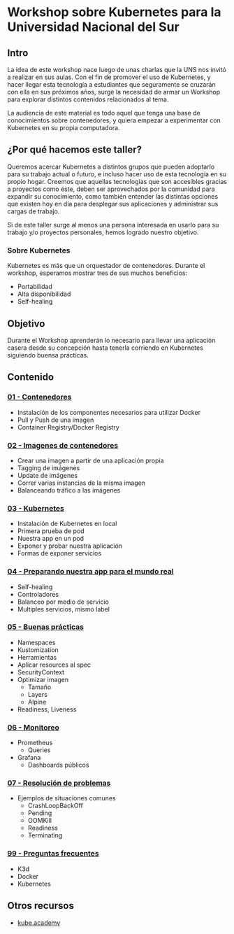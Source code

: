 # Workshop sobre Kubernetes para la Universidad Nacional del Sur

## Intro

La idea de este workshop nace luego de unas charlas que la UNS nos invitó a realizar en sus aulas. Con el fin de promover el uso de Kubernetes, y hacer llegar esta tecnología a estudiantes que seguramente se cruzarán con ella en sus próximos años, surge la necesidad de armar un Workshop para explorar distintos contenidos relacionados al tema.

La audiencia de este material es todo aquel que tenga una base de conocimientos sobre contenedores, y quiera empezar a experimentar con Kubernetes en su propia computadora.

## ¿Por qué hacemos este taller?

Queremos acercar Kubernetes a distintos grupos que pueden adoptarlo para su trabajo actual o futuro, e incluso hacer uso de esta tecnología en su propio hogar. Creemos que aquellas tecnologías que son accesibles gracias a proyectos como éste, deben ser aprovechados por la comunidad para expandir su conocimiento, como también entender las distintas opciones que existen hoy en día para desplegar sus aplicaciones y administrar sus cargas de trabajo.

Si de este taller surge al menos una persona interesada en usarlo para su trabajo y/o proyectos personales, hemos logrado nuestro objetivo.

### Sobre Kubernetes

Kubernetes es más que un orquestador de contenedores. Durante el workshop, esperamos mostrar tres de sus muchos beneficios:

- Portabilidad
- Alta disponibilidad
- Self-healing

## Objetivo

Durante el Workshop aprenderán lo necesario para llevar una aplicación casera desde su concepción hasta tenerla corriendo en Kubernetes siguiendo buensa prácticas.

## Contenido

### [01 - Contenedores](contenido/01-contenedores.md)

- Instalación de los componentes necesarios para utilizar Docker
- Pull y Push de una imagen
- Container Registry/Docker Registry

### [02 - Imagenes de contenedores](contenido/02-imagenes.md)

- Crear una imagen a partir de una aplicación propia
- Tagging de imágenes
- Update de imágenes
- Correr varias instancias de la misma imagen
- Balanceando tráfico a las imágenes

### [03 - Kubernetes](contenido/03-kubernetes.md)

- Instalación de Kubernetes en local
- Primera prueba de pod
- Nuestra app en un pod
- Exponer y probar nuestra aplicación
- Formas de exponer servicios

### [04 - Preparando nuestra app para el mundo real](contenido/04-hola-mundo-real.md)

- Self-healing
- Controladores
- Balanceo por medio de servicio
- Multiples servicios, mismo label

### [05 - Buenas prácticas](contenido/05-buenas-practicas.md)

- Namespaces
- Kustomization
- Herramientas
- Aplicar resources al spec
- SecurityContext
- Optimizar imagen
  - Tamaño
  - Layers
  - Alpine
- Readiness, Liveness
  
### [06 - Monitoreo](contenido/06-monitoreo.md)

- Prometheus
  - Queries
- Grafana
  - Dashboards públicos

### [07 - Resolución de problemas](contenido/07-troubleshooting.md)

- Ejemplos de situaciones comunes
  - CrashLoopBackOff
  - Pending
  - OOMKill
  - Readiness
  - Terminating

### [99 - Preguntas frecuentes](contenido/99-preguntas-frecuentes.md)

- K3d
- Docker
- Kubernetes

## Otros recursos

- [kube.academy](https://kube.academy/)

